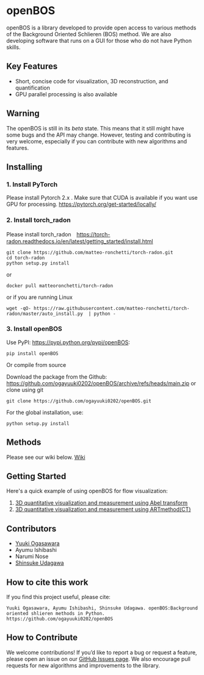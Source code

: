 # openBOS
openBOS is a library developed to provide open access to various methods of the Background Oriented Schlieren (BOS) method. We are also developing software that runs on a GUI for those who do not have Python skills.

## Key Features
- Short, concise code for visualization, 3D reconstruction, and quantification
- GPU parallel processing is also available

## Warning

The openBOS is still in its *beta* state. This means that
it still might have some bugs and the API may change. However, testing and contributing
is very welcome, especially if you can contribute with new algorithms and features.

## Installing
### 1. Install PyTorch
Please install Pytorch 2.x .
Make sure that CUDA  is available if you  want use GPU for processing.
<https://pytorch.org/get-started/locally/>
### 2. Install torch_radon
Please install torch_radon　<https://torch-radon.readthedocs.io/en/latest/getting_started/install.html>

    git clone https://github.com/matteo-ronchetti/torch-radon.git
    cd torch-radon
    python setup.py install
or

    docker pull matteoronchetti/torch-radon
or if you are running Linux 

    wget -qO- https://raw.githubusercontent.com/matteo-ronchetti/torch-radon/master/auto_install.py  | python -

### 3. Install openBOS
Use PyPI: <https://pypi.python.org/pypi/openBOS>:

    pip install openBOS 

Or compile from source

Download the package from the Github: https://github.com/ogayuuki0202/openBOS/archive/refs/heads/main.zip
or clone using git

    git clone https://github.com/ogayuuki0202/openBOS.git

For the global installation, use:

    python setup.py install 


## Methods

Please see our wiki below.
[Wiki](https://github.com/ogayuuki0202/openBOS/wiki)

## Getting Started
Here's a quick example of using openBOS for flow visualization:
1. [3D quantitative visualization and measurement using Abel transform](https://colab.research.google.com/drive/1-Z0ufw8g7u86d0KtyjZTSHDbtDhhknmj?usp=sharing)
2. [3D quantitative visualization and measurement using ARTmethod(CT)]()

## Contributors
- [Yuuki Ogasawara](https://orcid.org/0009-0004-0350-2185)
- Ayumu Ishibashi 
- Narumi Nose
- [Shinsuke Udagawa](https://www.researchgate.net/profile/Shinsuke-Udagawa)
## How to cite this work
If you find this project useful, please cite:

    Yuuki Ogasawara, Ayumu Ishibashi, Shinsuke Udagawa. openBOS:Background oriented shlieren methods in Python. https://github.com/ogayuuki0202/openBOS

## How to Contribute
We welcome contributions! If you’d like to report a bug or request a feature, please open an issue on our [GitHub Issues page](https://github.com/ogayuuki0202/openBOS/issues). We also encourage pull requests for new algorithms and improvements to the library.
